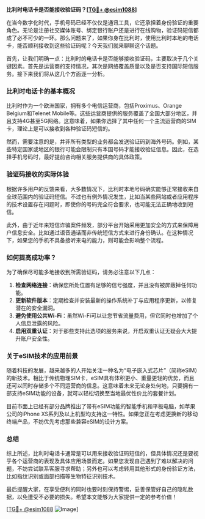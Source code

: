 **比利时电话卡是否能接收验证码？[[TG💪+ @esim1088](https://t.me/s/esim1088)]**

在当今数字化时代，手机号码已经不仅仅是通讯工具，它还承担着身份验证的重要角色。无论是注册社交媒体账号、绑定银行账户还是进行在线购物，验证码短信都成了必不可少的一环。那么问题来了，如果你身在比利时，使用比利时本地的电话卡，能否顺利接收到这些验证码呢？今天我们就来聊聊这个话题。

首先，让我们明确一点：比利时的电话卡是否能够接收验证码，主要取决于几个关键因素。首先是运营商的支持情况，其次是网络覆盖质量以及是否支持国际短信服务。接下来我们将从这几个方面逐一分析。

### 比利时电话卡的基本概况

比利时作为一个欧洲国家，拥有多个电信运营商，包括Proximus、Orange Belgium和Telenet Mobile等。这些运营商提供的服务覆盖了全国大部分地区，并且支持4G甚至5G网络。这意味着，如果你选择了其中任何一个主流运营商的SIM卡，理论上是可以接收到各种验证码短信的。

然而，需要注意的是，并非所有类型的业务都会发送验证码到海外号码。例如，某些特定国家或地区的银行可能会限制只有本国号码才能接收验证信息。因此，在选择手机号码时，最好提前咨询相关服务提供商的具体政策。

### 验证码接收的实际体验

根据许多用户的反馈来看，大多数情况下，比利时本地号码确实能够正常接收来自全球范围内的验证码短信。不过也有例外情况发生，比如当某些网站或者应用程序的技术设置存在问题时，即使你的号码完全符合要求，也可能无法正确地收到短信。

此外，由于近年来短信诈骗案件频发，部分平台开始采用更加安全的方式来保障用户信息安全。比如通过语音通话而非传统短信方式来进行身份确认。在这种情况下，如果您的手机不具备接听来电的能力，则可能会影响整个流程。

### 如何提高成功率？

为了确保尽可能多地接收到所需验证码，请务必注意以下几点：

1. **检查网络连接**：确保您所处位置有足够的信号强度，并且没有被屏蔽掉任何功能。
2. **更新软件版本**：定期检查并安装最新的操作系统补丁与应用程序更新，以修复潜在的安全漏洞。
3. **避免使用公共Wi-Fi**：虽然Wi-Fi可以让您节省流量费用，但它同时也增加了个人信息泄露的风险。
4. **启用双重认证**：对于那些支持此选项的服务来说，开启双重认证无疑会大大提升账户安全性。

### 关于eSIM技术的应用前景

随着科技的发展，越来越多的人开始关注一种名为“电子嵌入式芯片”（简称eSIM）的新技术。相比于传统物理SIM卡，eSIM具有体积更小、重量更轻的优势，而且还可以同时存储多个不同运营商的信息。这意味着未来无论身处何地，只要拥有一部支持eSIM功能的设备，就可以轻松切换至当地最优性价比的套餐计划。

目前市面上已经有部分品牌推出了带有eSIM功能的智能手机和平板电脑，如苹果公司的iPhone XS系列及以上机型均支持这一特性。如果您正在考虑更换新的移动终端产品，不妨优先考虑那些兼容eSIM的设计方案。

### 总结

综上所述，比利时电话卡通常是可以用来接收验证码短信的，但具体情况还是要视乎各个运营商的表现及具体应用场景而定。如果您发现自己遇到了难以解决的问题，不妨尝试联系客服寻求帮助；另外也可以考虑转用其他形式的身份验证方法，比如指纹识别或面部扫描等生物特征识别技术。

最后提醒大家，在享受便利的同时也要时刻保持警惕，妥善保管好自己的隐私数据，以免遭受不必要的损失。希望本文能够为大家提供一定的参考价值！

[[TG💪+ @esim1088](https://t.me/s/esim1088) ![Image](https://i.postimg.cc/4NQfJmqS/Snipaste-2025-05-13-00-14-12.png)]
